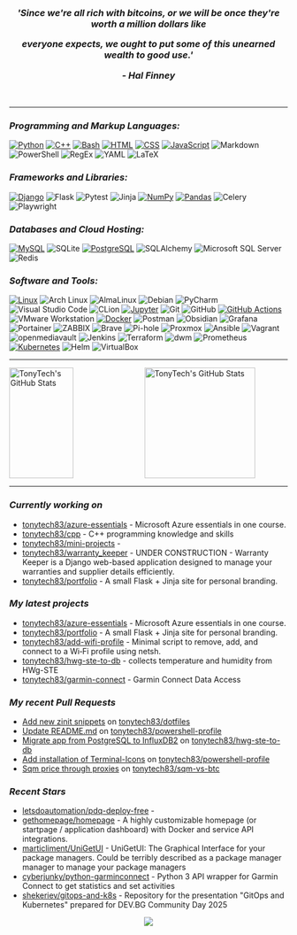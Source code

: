 <br/>

<h3 align="center">
 <p><i> 'Since we're all rich with bitcoins, or we will be once they're worth a million dollars like </i></p>
 <p><i> everyone expects, we ought to put some of this unearned wealth to good use.' </i></p>
 <p align="center"><i>- Hal Finney </i></p> 
</h3>

<br/>

---
<h3><i>Programming and Markup Languages:</i></h3>

[![Python](https://img.shields.io/badge/-⭐-555555?label=Python&labelColor=3776AB&style=for-the-badge&logo=python&logoColor=fff)](/python_cert.md)
[![C++](https://img.shields.io/badge/-⭐-555555?label=C%2B%2B&labelColor=00599C&style=for-the-badge&logo=cplusplus&logoColor=fff)](/cpp.md)
[![Bash](https://img.shields.io/badge/-⭐-555555?label=Bash&labelColor=4EAA25&style=for-the-badge&logo=gnubash&logoColor=fff)](/lsa.md)
[![HTML](https://img.shields.io/badge/-⭐-555555?label=HTML&labelColor=E34F26&style=for-the-badge&logo=html5&logoColor=fff)](/html_css_cert.md)
[![CSS](https://img.shields.io/badge/-⭐-555555?label=CSS&labelColor=1572B6&style=for-the-badge&logo=css3&logoColor=fff)](/html_css_cert.md)
[![JavaScript](https://img.shields.io/badge/-⭐-555555?label=JavaScript&labelColor=F7DF1E&style=for-the-badge&logo=javascript&logoColor=323330)](/js_front_end_cert.md)
![Markdown](https://img.shields.io/badge/Markdown-000000?style=for-the-badge&logo=markdown&logoColor=fff)
![PowerShell](https://img.shields.io/badge/PowerShell-5391FE?style=for-the-badge&logo=powershell&logoColor=fff)
![RegEx](https://img.shields.io/badge/RegEx-3e69cd?style=for-the-badge&logoColor=fff)
![YAML](https://img.shields.io/badge/YAML-CB171E?style=for-the-badge&logo=yaml&logoColor=fff)
![LaTeX](https://img.shields.io/badge/LaTeX-008080?style=for-the-badge&logo=latex&logoColor=fff)


<h3><i>Frameworks and Libraries:</i></h3>

[![Django](https://img.shields.io/badge/-⭐-555555?label=Django&labelColor=092E20&style=for-the-badge&logo=django&logoColor=fff)](/django_cert.md)
![Flask](https://img.shields.io/badge/Flask-000000?style=for-the-badge&logo=flask&logoColor=fff)
![Pytest](https://img.shields.io/badge/Pytest-0A9EDC?style=for-the-badge&logo=pytest&logoColor=fff)
![Jinja](https://img.shields.io/badge/Jinja-B41717?style=for-the-badge&logo=jinja&logoColor=fff)
[![NumPy](https://img.shields.io/badge/-⭐-555555?label=NumPy&labelColor=013243&style=for-the-badge&logo=numpy&logoColor=fff)](/jupyter.md)
[![Pandas](https://img.shields.io/badge/-⭐-555555?label=Pandas&labelColor=150458&style=for-the-badge&logo=pandas&logoColor=fff)](/jupyter.md)
![Celery](https://img.shields.io/badge/Celery-37814A?style=for-the-badge&logo=celery&logoColor=fff)
![Playwright](https://img.shields.io/badge/Playwright-2EAD33?style=for-the-badge&logo=playwright&logoColor=fff)


<h3><i>Databases and Cloud Hosting:</i></h3>

[![MySQL](https://img.shields.io/badge/-⭐-555555?label=MySQL&labelColor=4479A1&style=for-the-badge&logo=mysql&logoColor=fff)](/mysql_cert.md)
![SQLite](https://img.shields.io/badge/SQLite-003B57?style=for-the-badge&logo=sqlite&logoColor=fff)
[![PostgreSQL](https://img.shields.io/badge/-⭐-555555?label=PostgreSQL&labelColor=4169E1&style=for-the-badge&logo=postgresql&logoColor=fff)](/postgreslq.md)
![SQLAlchemy](https://img.shields.io/badge/SQLAlchemy-D71F00?style=for-the-badge&logo=sqlalchemy&logoColor=fff)
![Microsoft SQL Server](https://img.shields.io/badge/Microsoft%20SQL%20Server-CC2927?style=for-the-badge&logo=microsoftsqlserver&logoColor=fff)
![Redis](https://img.shields.io/badge/Redis-DC382D?style=for-the-badge&logo=redis&logoColor=fff)


<h3><i>Software and Tools:</i></h3>

[![Linux](https://img.shields.io/badge/-⭐-555555?label=Linux&labelColor=FCC624&style=for-the-badge&logo=linux&logoColor=000)](/lsa.md)
![Arch Linux](https://img.shields.io/badge/Arch%20Linux-1793D1?style=for-the-badge&logo=archlinux&logoColor=fff)
![AlmaLinux](https://img.shields.io/badge/AlmaLinux-000000?style=for-the-badge&logo=almalinux&logoColor=fff)
![Debian](https://img.shields.io/badge/Debian-A81D33?style=for-the-badge&logo=debian&logoColor=fff)
![PyCharm](https://img.shields.io/badge/PyCharm-000000?style=for-the-badge&logo=pycharm&logoColor=fff)
![Visual Studio Code](https://img.shields.io/badge/VS%20Code-007ACC?style=for-the-badge&logo=visualstudiocode&logoColor=fff)
![CLion](https://img.shields.io/badge/CLion-000000?style=for-the-badge&logo=clion&logoColor=fff)
[![Jupyter](https://img.shields.io/badge/-⭐-555555?label=Jupyter&labelColor=F37626&style=for-the-badge&logo=jupyter&logoColor=fff)](/jupyter.md)
![Git](https://img.shields.io/badge/Git-F05032?style=for-the-badge&logo=git&logoColor=fff)
![GitHub](https://img.shields.io/badge/GitHub-181717?style=for-the-badge&logo=github&logoColor=fff)
[![GitHub Actions](https://img.shields.io/badge/-⭐-555555?label=GitHub%20Actions&labelColor=2088FF&style=for-the-badge&logo=githubactions&logoColor=fff)](/devops.md)
![VMware Workstation](https://img.shields.io/badge/VMware%20Workstation-607078?style=for-the-badge&logo=vmware&logoColor=fff)
[![Docker](https://img.shields.io/badge/-⭐-555555?label=Docker&labelColor=2496ED&style=for-the-badge&logo=docker&logoColor=fff)](/containers_and_cloud.md)
![Postman](https://img.shields.io/badge/Postman-FF6C37?style=for-the-badge&logo=postman&logoColor=fff)
![Obsidian](https://img.shields.io/badge/Obsidian-7C3AED?style=for-the-badge&logo=obsidian&logoColor=fff)
![Grafana](https://img.shields.io/badge/Grafana-F46800?style=for-the-badge&logo=grafana&logoColor=fff)
![Portainer](https://img.shields.io/badge/Portainer-13BEF9?style=for-the-badge&logo=portainer&logoColor=fff)
![ZABBIX](https://img.shields.io/badge/ZABBIX-c72229?style=for-the-badge&logo=zabbix&logoColor=fff)
![Brave](https://img.shields.io/badge/Brave-FB542B?style=for-the-badge&logo=brave&logoColor=fff)
![Pi-hole](https://img.shields.io/badge/Pi--hole-96060C?style=for-the-badge&logo=pihole&logoColor=fff)
![Proxmox](https://img.shields.io/badge/Proxmox-E57000?style=for-the-badge&logo=proxmox&logoColor=fff)
![Ansible](https://img.shields.io/badge/Ansible-EE0000?style=for-the-badge&logo=ansible&logoColor=fff)
![Vagrant](https://img.shields.io/badge/Vagrant-1868F2?style=for-the-badge&logo=vagrant&logoColor=fff)
![openmediavault](https://img.shields.io/badge/openmediavault-5DACDF?style=for-the-badge&logo=openmediavault&logoColor=fff)
![Jenkins](https://img.shields.io/badge/Jenkins-D24939?style=for-the-badge&logo=jenkins&logoColor=fff)
![Terraform](https://img.shields.io/badge/Terraform-844FBA?style=for-the-badge&logo=terraform&logoColor=fff)
![dwm](https://img.shields.io/badge/dwm-1177AA?style=for-the-badge&logo=dwm&logoColor=fff)
![Prometheus](https://img.shields.io/badge/Prometheus-E6522C?style=for-the-badge&logo=prometheus&logoColor=fff)
[![Kubernetes](https://img.shields.io/badge/-⭐-555555?label=Kubernetes&labelColor=326CE5&style=for-the-badge&logo=kubernetes&logoColor=fff)](/k8s.md)
![Helm](https://img.shields.io/badge/Helm-0F1689?style=for-the-badge&logo=helm&logoColor=fff)
![VirtualBox](https://img.shields.io/badge/VirtualBox-2F61B4?style=for-the-badge&logo=virtualbox&logoColor=fff)

<hr/>
<div>
  <img height="200" width="48%" align="left" alt="TonyTech's GitHub Stats" src="https://github-readme-stats.vercel.app/api?username=tonytech83&show_icons=true&hide_border=true&title_color=FF6D28&text_color=A8E890&border_color=0c1a25&theme=transparent" />
  <img height="200" alt="TonyTech's GitHub Stats" src="https://github-readme-stats.vercel.app/api/top-langs/?username=tonytech83&layout=compact&hide_border=true&bg_color=ffffff00&title_color=FF6D28&text_color=A8E890&langs_count=8" />
</div>

<hr/>

<h3><i>Currently working on</i></h3>

- [tonytech83/azure-essentials](https://github.com/tonytech83/azure-essentials) - Microsoft Azure  essentials in one course.
- [tonytech83/cpp](https://github.com/tonytech83/cpp) - C&#43;&#43; programming knowledge and skills
- [tonytech83/mini-projects](https://github.com/tonytech83/mini-projects) - 
- [tonytech83/warranty_keeper](https://github.com/tonytech83/warranty_keeper) - UNDER CONSTRUCTION - Warranty Keeper is a Django web-based application designed to manage your warranties and supplier details efficiently.
- [tonytech83/portfolio](https://github.com/tonytech83/portfolio) - A small Flask &#43; Jinja site for personal branding.
<h3><i>My latest projects</i></h3>

- [tonytech83/azure-essentials](https://github.com/tonytech83/azure-essentials) - Microsoft Azure  essentials in one course.
- [tonytech83/portfolio](https://github.com/tonytech83/portfolio) - A small Flask &#43; Jinja site for personal branding.
- [tonytech83/add-wifi-profile](https://github.com/tonytech83/add-wifi-profile) - Minimal script to remove, add, and connect to a Wi‑Fi profile using netsh.
- [tonytech83/hwg-ste-to-db](https://github.com/tonytech83/hwg-ste-to-db) - collects temperature and humidity from HWg-STE
- [tonytech83/garmin-connect](https://github.com/tonytech83/garmin-connect) - Garmin Connect Data Access
<h3><i>My recent Pull Requests</i></h3>

- [Add new zinit snippets](https://github.com/tonytech83/dotfiles/pull/1) on [tonytech83/dotfiles](https://github.com/tonytech83/dotfiles)
- [Update README.md](https://github.com/tonytech83/powershell-profile/pull/2) on [tonytech83/powershell-profile](https://github.com/tonytech83/powershell-profile)
- [Migrate app from PostgreSQL to InfluxDB2](https://github.com/tonytech83/hwg-ste-to-db/pull/1) on [tonytech83/hwg-ste-to-db](https://github.com/tonytech83/hwg-ste-to-db)
- [Add installation of Terminal-Icons](https://github.com/tonytech83/powershell-profile/pull/1) on [tonytech83/powershell-profile](https://github.com/tonytech83/powershell-profile)
- [Sqm price through proxies](https://github.com/tonytech83/sqm-vs-btc/pull/7) on [tonytech83/sqm-vs-btc](https://github.com/tonytech83/sqm-vs-btc)
<h3><i>Recent Stars</i></h3>

- [letsdoautomation/pdq-deploy-free](https://github.com/letsdoautomation/pdq-deploy-free) - 
- [gethomepage/homepage](https://github.com/gethomepage/homepage) - A highly customizable homepage (or startpage / application dashboard) with Docker and service API integrations.
- [marticliment/UniGetUI](https://github.com/marticliment/UniGetUI) - UniGetUI: The Graphical Interface for your package managers. Could be terribly described as a package manager manager to manage your package managers
- [cyberjunky/python-garminconnect](https://github.com/cyberjunky/python-garminconnect) - Python 3 API wrapper for Garmin Connect to get statistics and set activities
- [shekeriev/gitops-and-k8s](https://github.com/shekeriev/gitops-and-k8s) - Repository for the presentation &#34;GitOps and Kubernetes&#34; prepared for DEV.BG Community Day 2025


<div align="center">
<img src="https://komarev.com/ghpvc/?username=tonytch83&style=flat-square" />
</div>
